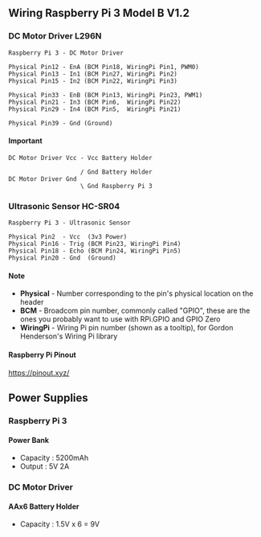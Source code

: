 ## Wiring Raspberry Pi 3 Model B V1.2

### DC Motor Driver L296N
```
Raspberry Pi 3 - DC Motor Driver

Physical Pin12 - EnA (BCM Pin18, WiringPi Pin1, PWM0)
Physical Pin13 - In1 (BCM Pin27, WiringPi Pin2)
Physical Pin15 - In2 (BCM Pin22, WiringPi Pin3)

Physical Pin33 - EnB (BCM Pin13, WiringPi Pin23, PWM1)
Physical Pin21 - In3 (BCM Pin6,  WiringPi Pin22)
Physical Pin29 - In4 (BCM Pin5,  WiringPi Pin21)

Physical Pin39 - Gnd (Ground)
```

#### Important
```
DC Motor Driver Vcc - Vcc Battery Holder

                    / Gnd Battery Holder
DC Motor Driver Gnd
                    \ Gnd Raspberry Pi 3
```

### Ultrasonic Sensor HC-SR04
```
Raspberry Pi 3 - Ultrasonic Sensor

Physical Pin2  - Vcc  (3v3 Power)
Physical Pin16 - Trig (BCM Pin23, WiringPi Pin4)
Physical Pin18 - Echo (BCM Pin24, WiringPi Pin5)
Physical Pin20 - Gnd  (Ground)
```

#### Note
- **Physical**  - Number corresponding to the pin's physical location on the header
- **BCM** - Broadcom pin number, commonly called "GPIO", these are the ones you probably want to use with RPi.GPIO and GPIO Zero
- **WiringPi**  - Wiring Pi pin number (shown as a tooltip), for Gordon Henderson's Wiring Pi library

#### Raspberry Pi Pinout
https://pinout.xyz/

## Power Supplies

### Raspberry Pi 3
#### Power Bank
- Capacity : 5200mAh 
- Output : 5V 2A

### DC Motor Driver
#### AAx6 Battery Holder
- Capacity : 1.5V x 6 = 9V


